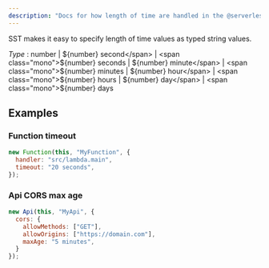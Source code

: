 ```yaml
---
description: "Docs for how length of time are handled in the @serverless-stack/resources"
---
```


SST makes it easy to specify length of time values as typed string values.

_Type_ : <span class='mono'><span class="mono">number</span> | <span class="mono">${number} second</span> | <span class="mono">${number} seconds</span> | <span class="mono">${number} minute</span> | <span class="mono">${number} minutes</span> | <span class="mono">${number} hour</span> | <span class="mono">${number} hours</span> | <span class="mono">${number} day</span> | <span class="mono">${number} days</span></span>

## Examples

### Function timeout

```js {3}
new Function(this, "MyFunction", {
  handler: "src/lambda.main",
  timeout: "20 seconds",
});
```

### Api CORS max age

```js {5}
new Api(this, "MyApi", {
  cors: {
    allowMethods: ["GET"],
    allowOrigins: ["https://domain.com"],
    maxAge: "5 minutes",
  }
});
```